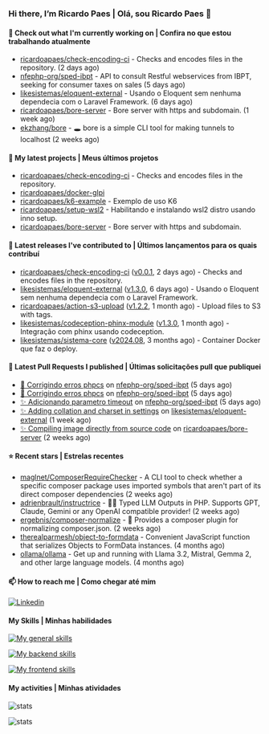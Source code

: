 ### Hi there, I’m Ricardo Paes | Olá, sou Ricardo Paes 👋 

#### 👷 Check out what I'm currently working on | Confira no que estou trabalhando atualmente

- [ricardoapaes/check-encoding-ci](https://github.com/ricardoapaes/check-encoding-ci) - Checks and encodes files in the repository. (2 days ago)
- [nfephp-org/sped-ibpt](https://github.com/nfephp-org/sped-ibpt) - API to consult Restful webservices from IBPT, seeking for consumer taxes on sales (5 days ago)
- [likesistemas/eloquent-external](https://github.com/likesistemas/eloquent-external) - Usando o Eloquent sem nenhuma dependecia com o Laravel Framework. (6 days ago)
- [ricardoapaes/bore-server](https://github.com/ricardoapaes/bore-server) - Bore server with https and subdomain. (1 week ago)
- [ekzhang/bore](https://github.com/ekzhang/bore) - 🕳 bore is a simple CLI tool for making tunnels to localhost (2 weeks ago)

#### 🌱 My latest projects | Meus últimos projetos

- [ricardoapaes/check-encoding-ci](https://github.com/ricardoapaes/check-encoding-ci) - Checks and encodes files in the repository.
- [ricardoapaes/docker-glpi](https://github.com/ricardoapaes/docker-glpi)
- [ricardoapaes/k6-example](https://github.com/ricardoapaes/k6-example) - Exemplo de uso K6
- [ricardoapaes/setup-wsl2](https://github.com/ricardoapaes/setup-wsl2) - Habilitando e instalando wsl2 distro usando inno setup.
- [ricardoapaes/bore-server](https://github.com/ricardoapaes/bore-server) - Bore server with https and subdomain.

#### 🔭 Latest releases I've contributed to | Últimos lançamentos para os quais contribuí

- [ricardoapaes/check-encoding-ci](https://github.com/ricardoapaes/check-encoding-ci) ([v0.0.1](https://github.com/ricardoapaes/check-encoding-ci/releases/tag/v0.0.1), 2 days ago) - Checks and encodes files in the repository.
- [likesistemas/eloquent-external](https://github.com/likesistemas/eloquent-external) ([v1.3.0](https://github.com/likesistemas/eloquent-external/releases/tag/v1.3.0), 6 days ago) - Usando o Eloquent sem nenhuma dependecia com o Laravel Framework.
- [ricardoapaes/action-s3-upload](https://github.com/ricardoapaes/action-s3-upload) ([v1.2.2](https://github.com/ricardoapaes/action-s3-upload/releases/tag/v1.2.2), 1 month ago) - Upload files to S3 with tags.
- [likesistemas/codeception-phinx-module](https://github.com/likesistemas/codeception-phinx-module) ([v1.3.0](https://github.com/likesistemas/codeception-phinx-module/releases/tag/v1.3.0), 1 month ago) - Integração com phinx usando codeception.
- [likesistemas/sistema-core](https://github.com/likesistemas/sistema-core) ([v2024.08](https://github.com/likesistemas/sistema-core/releases/tag/v2024.08), 3 months ago) - Container Docker que faz o deploy.

#### 🔨 Latest Pull Requests I published | Últimas solicitações pull que publiquei

- [🚨 Corrigindo erros phpcs](https://github.com/nfephp-org/sped-ibpt/pull/31) on [nfephp-org/sped-ibpt](https://github.com/nfephp-org/sped-ibpt) (5 days ago)
- [🚨 Corrigindo erros phpcs](https://github.com/nfephp-org/sped-ibpt/pull/30) on [nfephp-org/sped-ibpt](https://github.com/nfephp-org/sped-ibpt) (5 days ago)
- [✨ Adicionando parametro timeout](https://github.com/nfephp-org/sped-ibpt/pull/29) on [nfephp-org/sped-ibpt](https://github.com/nfephp-org/sped-ibpt) (5 days ago)
- [✨ Adding collation and charset in settings](https://github.com/likesistemas/eloquent-external/pull/6) on [likesistemas/eloquent-external](https://github.com/likesistemas/eloquent-external) (1 week ago)
- [✨ Compiling image directly from source code](https://github.com/ricardoapaes/bore-server/pull/2) on [ricardoapaes/bore-server](https://github.com/ricardoapaes/bore-server) (2 weeks ago)

#### ⭐ Recent stars | Estrelas recentes

- [maglnet/ComposerRequireChecker](https://github.com/maglnet/ComposerRequireChecker) - A CLI tool to check whether a specific composer package uses imported symbols that aren&#39;t part of its direct composer dependencies (2 weeks ago)
- [adrienbrault/instructrice](https://github.com/adrienbrault/instructrice) - 👩‍🏫 Typed LLM Outputs in PHP. Supports GPT, Claude, Gemini or any OpenAI compatible provider! (2 weeks ago)
- [ergebnis/composer-normalize](https://github.com/ergebnis/composer-normalize) - 🎵 Provides a composer plugin for normalizing composer.json. (2 weeks ago)
- [therealparmesh/object-to-formdata](https://github.com/therealparmesh/object-to-formdata) - Convenient JavaScript function that serializes Objects to FormData instances. (4 months ago)
- [ollama/ollama](https://github.com/ollama/ollama) - Get up and running with Llama 3.2, Mistral, Gemma 2, and other large language models. (4 months ago)

#### 📫 How to reach me | Como chegar até mim

[![Linkedin](https://img.shields.io/badge/LinkedIn-0077B5?style=for-the-badge&logo=linkedin&logoColor=white)](https://www.linkedin.com/in/ricardo-paes-5039ba4b)

#### My Skills | Minhas habilidades

[![My general skills](https://skillicons.dev/icons?i=linux,bash,git,docker,aws,gcp,kubernetes,githubactions,nginx,sentry,vim,vscode)](https://skillicons.dev)

[![My backend skills](https://skillicons.dev/icons?i=php,java,nodejs,go,kotlin,ts,laravel,androidstudio)](https://skillicons.dev)

[![My frontend skills](https://skillicons.dev/icons?i=webpack,react,angular,js,html,css,jquery)](https://skillicons.dev)

#### My activities | Minhas atividades

![stats](https://github-readme-stats.vercel.app/api?username=ricardoapaes&show_icons=true&hide_title=false&count_private=true&theme=radical&border_color=000000)

![stats](https://github-readme-stats.vercel.app/api/top-langs/?username=ricardoapaes&layout=compact&langs_count=16&theme=radical&&count_private=true&border_color=000000)
